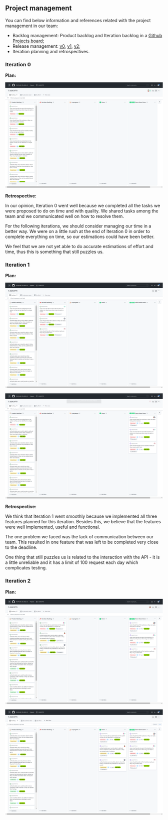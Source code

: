 
## Project management

You can find below information and references related with the project management in our team: 

* Backlog management: Product backlog and Iteration backlog in a [Github Projects board](https://github.com/orgs/FEUP-LEIC-ES-2022-23/projects/37);
* Release management: [v0](https://github.com/FEUP-LEIC-ES-2022-23/2LEIC07T5/releases/tag/v0), [v1](https://github.com/FEUP-LEIC-ES-2022-23/2LEIC07T5/releases/tag/v1), [v2](https://github.com/FEUP-LEIC-ES-2022-23/2LEIC07T5/releases/tag/v2);
* Iteration planning and retrospectives.

### Iteration 0

**Plan:**

![End of Iteration 0](/images/iteration0end.png)

**Retrospective:**

In our opinion, Iteration 0 went well because we completed all the tasks we were proposed to do on time and with quality. We shared tasks among the team and we communicated well on how to resolve them.

For the following iterations, we should consider managing our time in a better way. We were on a little rush at the end of Iteration 0 in order to complete everything on time, so our estimations could have been better.

We feel that we are not yet able to do accurate estimations of effort and time, thus this is something that still puzzles us.

### Iteration 1

**Plan:**

![Start of Iteration 1](/images/iteration1start.png)

![End of Iteration 1](/images/iteration1end.png)

**Retrospective:**

We think that Iteration 1 went smoothly because we implemented all three features planned for this iteration. Besides this, we believe that the features were well implemented, useful and functional.

The one problem we faced was the lack of communication between our team. This resulted in one feature that was left to be completed very close to the deadline.

One thing that still puzzles us is related to the interaction with the API - it is a little unreliable and it has a limit of 100 request each day which complicates testing.

### Iteration 2

**Plan:**

![Start of Iteration 2](/images/iteration2start.png)

![End of Iteration 2](/images/iteration2end.png)
